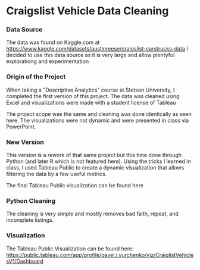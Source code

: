 # Craigslist Vehicle Data Cleaning

### Data Source

The data was found on Kaggle.com at https://www.kaggle.com/datasets/austinreese/craigslist-carstrucks-data
I decided to use this data source as it is very large and allow plentyful explorationg and experimentation

### Origin of the Project

When taking a "Descriptive Analytics" course at Stetson University, I completed the first version of this project.
The data was cleaned using Excel and visualizations were made with a student license of Tableau

The project scope was the same and cleaning was done identically as seen here. The visualizations were not dynamic and were presented in class via PowerPoint.

### New Version

This version is a rework of that same project but this time done through Python (and later R which is not featured here).
Using the tricks I learned in class, I used Tableau Public to create a dynamic visualization that allows filtering the data by a few useful metrics.

The final Tableau Public visualization can be found here

### Python Cleaning

The cleaning is very simple and mostly removes bad faith, repeat, and incomplete listings.

### Visualization
The Tableau Public Visualization can be found here:
https://public.tableau.com/app/profile/pavel.i.yurchenko/viz/CraiglistVehiclesV1/Dashboard

